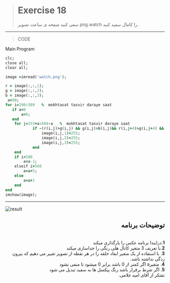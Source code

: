 
> # Exercise 18
>سعی کنید صفحه ی ساعت تصویر png.watch را کامال سفید کنید.
***
>CODE

Main Program
```ruby
clc;
close all;
clear all;

image =imread('watch.png');

r = image(:,:,1); 
g = image(:,:,2); 
b = image(:,:,3);
 a=90;
for i=290:589   %  mokhtasat tasvir daraye saat
   if a<0
       a=0;
   end
    for j=333+a:694-a   %  mokhtasat tasvir daraye saat
            if ~(r(i,j)>g(i,j) && g(i,j)>b(i,j)&& r(i,j+4)>g(i,j+4) && g(i,j+4)>b(i,j+4)) % شرایط رنگ برای جداسازی رنگ قهویی از بقیه رنگ ها
                image(i,j,1)=255;
                image(i,j,2)=255;
                image(i,j,3)=255;
            end
    end
    if i<500
        a=a-1;
    elseif i>560
        a=a+5;
    else
        a=a+1
    end
end
imshow(image);
```
****

![result](https://user-images.githubusercontent.com/79658260/116665494-19abea00-a9af-11eb-9eb5-d1f1e11766d6.png)





<div dir="rtl">
<h2>توضیحات برنامه</h2> <br />
 <b>1</b>.درابندا برنامه عکس را بارگذاری میکند<br />
<b>2</b>.با تعریف 3 متغیر کانال هلی رنگی را جداسازی میکند <br />
<b>3</b>. با استقاده از یک متغیر ابعاد حلقه را در هر نقطه از تصویر تغییر می دهیم که بیرون زدگی نداشته باشد.<br />
<b>4</b>. متغیرa اگر کمتر از 0 باشد برابر 0 میشود تا منفی نشود<br />
 <b>5</b>.  اگر شرط برقرار باشد رنگ پیکسل ها  به سفید تبدیل می شود <br />
 تشکر از آقای امید غلامی.
</div>
